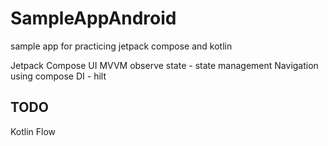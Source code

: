 # SampleAppAndroid
sample app for practicing jetpack compose and kotlin

Jetpack Compose UI
MVVM
observe state - state management
Navigation using compose
DI - hilt

TODO
------
Kotlin Flow
